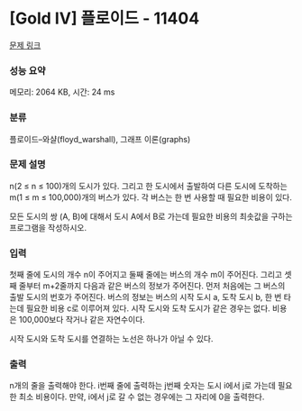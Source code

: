 # [Gold IV] 플로이드 - 11404 

[문제 링크](https://www.acmicpc.net/problem/11404) 

### 성능 요약

메모리: 2064 KB, 시간: 24 ms

### 분류

플로이드–와샬(floyd_warshall), 그래프 이론(graphs)

### 문제 설명

<p>n(2 ≤ n ≤ 100)개의 도시가 있다. 그리고 한 도시에서 출발하여 다른 도시에 도착하는 m(1 ≤ m ≤ 100,000)개의 버스가 있다. 각 버스는 한 번 사용할 때 필요한 비용이 있다.</p>

<p>모든 도시의 쌍 (A, B)에 대해서 도시 A에서 B로 가는데 필요한 비용의 최솟값을 구하는 프로그램을 작성하시오.</p>

### 입력 

 <p>첫째 줄에 도시의 개수 n이 주어지고 둘째 줄에는 버스의 개수 m이 주어진다. 그리고 셋째 줄부터 m+2줄까지 다음과 같은 버스의 정보가 주어진다. 먼저 처음에는 그 버스의 출발 도시의 번호가 주어진다. 버스의 정보는 버스의 시작 도시 a, 도착 도시 b, 한 번 타는데 필요한 비용 c로 이루어져 있다. 시작 도시와 도착 도시가 같은 경우는 없다. 비용은 100,000보다 작거나 같은 자연수이다.</p>

<p>시작 도시와 도착 도시를 연결하는 노선은 하나가 아닐 수 있다.</p>

### 출력 

 <p>n개의 줄을 출력해야 한다. i번째 줄에 출력하는 j번째 숫자는 도시 i에서 j로 가는데 필요한 최소 비용이다. 만약, i에서 j로 갈 수 없는 경우에는 그 자리에 0을 출력한다.</p>

